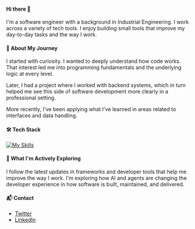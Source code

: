 #### Hi there 👋

I'm a software engineer with a background in Industrial Engineering. I work across a variety of tech tools. I enjoy building small tools that improve my day-to-day tasks and the way I work.

#### 🚀 About My Journey

I started with curiosity. I wanted to deeply understand how code works. That interest led me into programming fundamentals and the underlying logic at every level.

Later, I had a project where I worked with backend systems, which in turn helped me see this side of software development more clearly in a professional setting.

More recently, I’ve been applying what I’ve learned in areas related to interfaces and data handling.

#### 🛠 Tech Stack

[![My Skills](https://skillicons.dev/icons?i=python,js,ts,react,nodejs,html,css,gcp,aws,azure)](https://skillicons.dev)

#### 🌱 What I'm Actively Exploring

I follow the latest updates in frameworks and developer tools that help me improve the way I work. I'm exploring how AI and agents are changing the developer experience in how software is built, maintained, and delivered.

#### 📬 Contact

- [Twitter](https://x.com/DavidJMoraesC)  
- [LinkedIn](https://linkedin.com/in/davidjmoraes)




<!--
**Proce2/Proce2** is a ✨ _special_ ✨ repository because its `README.md` (this file) appears on your GitHub profile.

Here are some ideas to get you started:

- 🔭 I’m currently working on ...
- 🌱 I’m currently learning ...
- 👯 I’m looking to collaborate on ...
- 🤔 I’m looking for help with ...
- 💬 Ask me about ...
- 📫 How to reach me: ...
- 😄 Pronouns: ...
- ⚡ Fun fact: ...
-->
